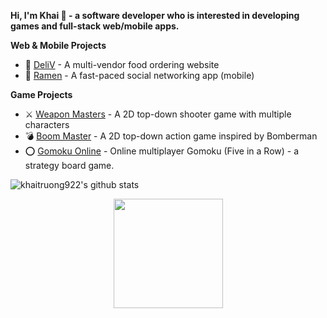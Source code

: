 **Hi, I'm Khai 👋 - a software developer who is interested in developing games and full-stack web/mobile apps.**

**Web & Mobile Projects**

- 🍖 [DeliV](https://deli-v.netlify.app/) - A multi-vendor food ordering website
- 🍜 [Ramen](https://github.com/RamenTeam/ramen) - A fast-paced social networking app (mobile)

**Game Projects**

- ⚔️ [Weapon Masters](https://khaitruong922.itch.io/weapon-masters) - A 2D top-down shooter game with multiple characters
- 💣 [Boom Master](https://khaitruong922.itch.io/boom-master) - A 2D top-down action game inspired by Bomberman
- ⭕ [Gomoku Online](https://gomokuonline.netlify.app/) - Online multiplayer Gomoku (Five in a Row) - a strategy board game.

![khaitruong922's github stats](https://github-readme-stats.vercel.app/api?username=khaitruong922&count_private=true&show_icons=true&theme=radical)

<div align="center" style="margin-bottom: 50px">
    <a href="https://github.com/antonkomarev/github-profile-views-counter">
        <img width="175px" src="https://komarev.com/ghpvc/?username=khaitruong922&color=ff66cc">
    </a>
</div>
